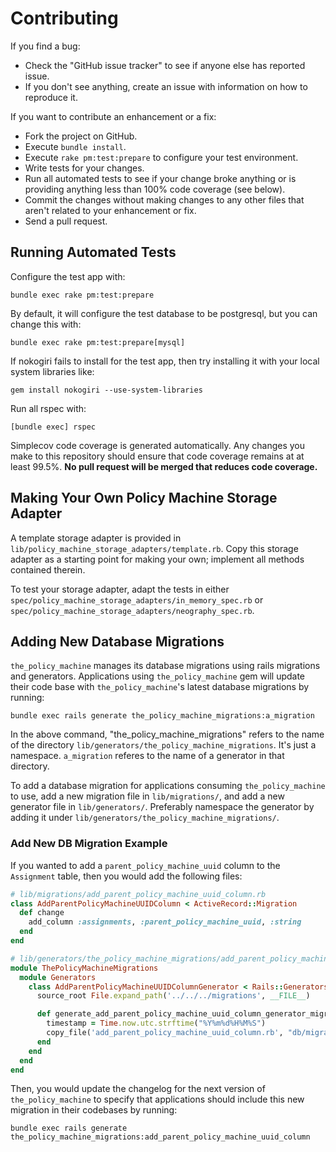 # Contributing

If you find a bug:

* Check the "GitHub issue tracker" to see if anyone else has reported issue.
* If you don't see anything, create an issue with information on how to reproduce it.

If you want to contribute an enhancement or a fix:

* Fork the project on GitHub.
* Execute `bundle install`.
* Execute `rake pm:test:prepare` to configure your test environment.
* Write tests for your changes.
* Run all automated tests to see if your change broke anything or is providing anything less than 100% code coverage (see below).
* Commit the changes without making changes to any other files that aren't related to your enhancement or fix.
* Send a pull request.

## Running Automated Tests
Configure the test app with:

```
bundle exec rake pm:test:prepare
```

By default, it will configure the test database to be postgresql, but you can change this with:

```
bundle exec rake pm:test:prepare[mysql]
```

If nokogiri fails to install for the test app, then try installing it with your local system libraries like:
```
gem install nokogiri --use-system-libraries
```

Run all rspec with:

```
[bundle exec] rspec
```

Simplecov code coverage is generated automatically.  Any changes you make to this repository should
ensure that code coverage remains at at least 99.5%.  **No pull request will be merged that reduces
code coverage.**

## Making Your Own Policy Machine Storage Adapter

A template storage adapter is provided in `lib/policy_machine_storage_adapters/template.rb`. Copy this storage adapter as a starting point for making your own; implement all methods contained therein.

To test your storage adapter, adapt the tests in either `spec/policy_machine_storage_adapters/in_memory_spec.rb` or `spec/policy_machine_storage_adapters/neography_spec.rb`.

## Adding New Database Migrations

`the_policy_machine` manages its database migrations using rails migrations and generators. Applications using `the_policy_machine` gem will update their code base with `the_policy_machine`'s latest database migrations by running:
```
bundle exec rails generate the_policy_machine_migrations:a_migration
```
In the above command, "the_policy_machine_migrations"  refers to the name of the directory `lib/generators/the_policy_machine_migrations`. It's just a namespace. `a_migration` referes to the name of a generator in that directory.

To add a database migration for applications consuming `the_policy_machine` to use, add a new migration file in `lib/migrations/`, and add a new generator file in `lib/generators/`. Preferably namespace the generator by adding it under `lib/generators/the_policy_machine_migrations/`.

### Add New DB Migration Example

If you wanted to add a `parent_policy_machine_uuid` column to the `Assignment` table, then you would add the following files:
```ruby
# lib/migrations/add_parent_policy_machine_uuid_column.rb
class AddParentPolicyMachineUUIDColumn < ActiveRecord::Migration
  def change
    add_column :assignments, :parent_policy_machine_uuid, :string
  end
end
```

```ruby
# lib/generators/the_policy_machine_migrations/add_parent_policy_machine_uuid_column_generator.rb
module ThePolicyMachineMigrations
  module Generators
    class AddParentPolicyMachineUUIDColumnGenerator < Rails::Generators::Base
      source_root File.expand_path('../../../migrations', __FILE__)

      def generate_add_parent_policy_machine_uuid_column_generator_migration
        timestamp = Time.now.utc.strftime("%Y%m%d%H%M%S")
        copy_file('add_parent_policy_machine_uuid_column.rb', "db/migrate/#{timestamp}_add_parent_policy_machine_uuid_column.rb")
      end
    end
  end
end

```

Then, you would update the changelog for the next version of `the_policy_machine` to specify that applications should include this new migration in their codebases by running:
```
bundle exec rails generate the_policy_machine_migrations:add_parent_policy_machine_uuid_column
```

